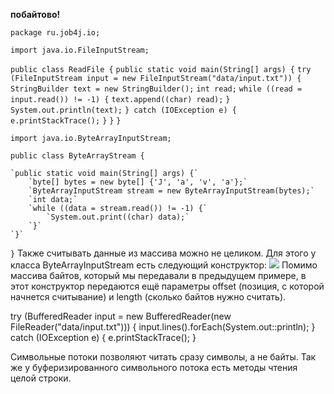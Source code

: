 **побайтово!**

`package ru.job4j.io;`

`import java.io.FileInputStream;`

`public class ReadFile {`
    `public static void main(String[] args) {`
        `try (FileInputStream input = new FileInputStream("data/input.txt")) {`
            `StringBuilder text = new StringBuilder();`
            `int read;`
            `while ((read = input.read()) != -1) {`
                `text.append((char) read);`
            `}`
            `System.out.println(text);`
        `} catch (IOException e) {`
            `e.printStackTrace();`
        `}`
    `}`
`}`



`import java.io.ByteArrayInputStream;`

`public class ByteArrayStream {`

    `public static void main(String[] args) {`
        `byte[] bytes = new byte[] {'J', 'a', 'v', 'a'};`
        `ByteArrayInputStream stream = new ByteArrayInputStream(bytes);`
        `int data;`
        `while ((data = stream.read()) != -1) {`
            `System.out.print((char) data);`
        `}`
    `}`
`}`
Также считывать данные из массива можно не целиком. Для этого у класса ByteArrayInputStream есть следующий конструктор:
[![](https://job4j.ru/api/images/imageTaskPreview?imageId=85114)](https://job4j.ru/api/images/imageTaskSource?imageId=85114)
Помимо массива байтов, который мы передавали в предыдущем примере, в этот конструктор передаются ещё параметры offset (позиция, с которой начнется считывание) и length (сколько байтов нужно считать).


try (BufferedReader input = new BufferedReader(new FileReader("data/input.txt"))) {
            input.lines().forEach(System.out::println);
        } catch (IOException e) {
            e.printStackTrace();
        }

Символьные потоки позволяют читать сразу символы, а не байты. Так же у буферизированного символьного потока есть методы чтения целой строки.

